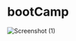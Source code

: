 # bootCamp 
![Screenshot (1)](https://user-images.githubusercontent.com/49728020/159024846-8ebe7bc1-47d7-4213-b6cb-55be91a505f8.png)
